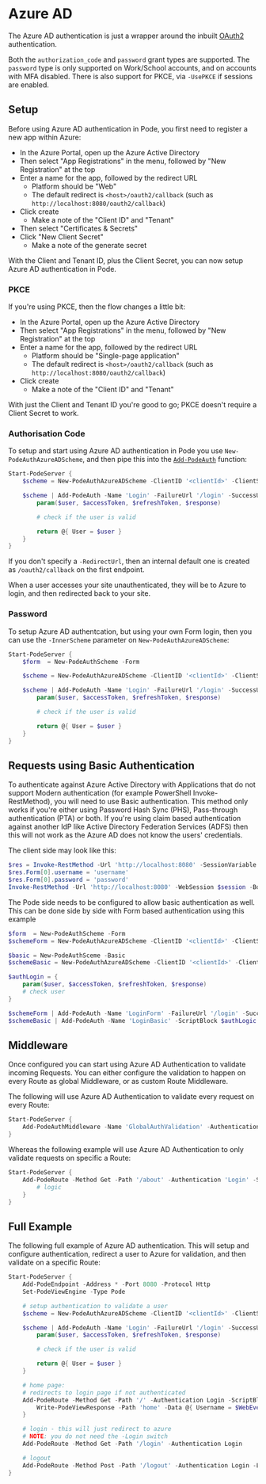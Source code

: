 # Azure AD

The Azure AD authentication is just a wrapper around the inbuilt [OAuth2](../OAuth2) authentication.

Both the `authorization_code` and `password` grant types are supported. The `password` type is only supported on Work/School accounts, and on accounts with MFA disabled. There is also support for PKCE, via `-UsePKCE` if sessions are enabled.

## Setup

Before using Azure AD authentication in Pode, you first need to register a new app within Azure:

* In the Azure Portal, open up the Azure Active Directory
* Then select "App Registrations" in the menu, followed by "New Registration" at the top
* Enter a name for the app, followed by the redirect URL
    * Platform should be "Web"
    * The default redirect is `<host>/oauth2/callback` (such as `http://localhost:8080/oauth2/callback`)
* Click create
    * Make a note of the "Client ID" and "Tenant"
* Then select "Certificates & Secrets"
* Click "New Client Secret"
    * Make a note of the generate secret

With the Client and Tenant ID, plus the Client Secret, you can now setup Azure AD authentication in Pode.

### PKCE

If you're using PKCE, then the flow changes a little bit:

* In the Azure Portal, open up the Azure Active Directory
* Then select "App Registrations" in the menu, followed by "New Registration" at the top
* Enter a name for the app, followed by the redirect URL
    * Platform should be "Single-page application"
    * The default redirect is `<host>/oauth2/callback` (such as `http://localhost:8080/oauth2/callback`)
* Click create
    * Make a note of the "Client ID" and "Tenant"

With just the Client and Tenant ID you're good to go; PKCE doesn't require a Client Secret to work.

### Authorisation Code

To setup and start using Azure AD authentication in Pode you use `New-PodeAuthAzureADScheme`, and then pipe this into the [`Add-PodeAuth`](../../../../Functions/Authentication/Add-PodeAuth) function:

```powershell
Start-PodeServer {
    $scheme = New-PodeAuthAzureADScheme -ClientID '<clientId>' -ClientSecret '<clientSecret>' -Tenant '<tenant>'

    $scheme | Add-PodeAuth -Name 'Login' -FailureUrl '/login' -SuccessUrl '/' -ScriptBlock {
        param($user, $accessToken, $refreshToken, $response)

        # check if the user is valid

        return @{ User = $user }
    }
}
```

If you don't specify a `-RedirectUrl`, then an internal default one is created as `/oauth2/callback` on the first endpoint.

When a user accesses your site unauthenticated, they will be to Azure to login, and then redirected back to your site.

### Password

To setup Azure AD authentcation, but using your own Form login, then you can use the `-InnerScheme` parameter on `New-PodeAuthAzureADScheme`:

```powershell
Start-PodeServer {
    $form  = New-PodeAuthScheme -Form

    $scheme = New-PodeAuthAzureADScheme -ClientID '<clientId>' -ClientSecret '<clientSecret>' -Tenant '<tenant>' -InnerScheme $form

    $scheme | Add-PodeAuth -Name 'Login' -FailureUrl '/login' -SuccessUrl '/' -ScriptBlock {
        param($user, $accessToken, $refreshToken, $response)

        # check if the user is valid

        return @{ User = $user }
    }
}
```

## Requests using Basic Authentication

To authenticate against Azure Active Directory with Applications that do not support Modern authentication (for example PowerShell Invoke-RestMethod), you will need to use Basic authentication.
This method only works if you're either using Password Hash Sync (PHS), Pass-through authentication (PTA) or both. If you're using claim based authentication against another IdP like Active Directory Federation Services (ADFS) then this will not work as the Azure AD does not know the users' credentials.

The client side may look like this:

```powershell
$res = Invoke-RestMethod -Url 'http://localhost:8080' -SessionVariable session
$res.Form[0].username = 'username'
$res.Form[0].password = 'password'
Invoke-RestMethod -Url 'http://localhost:8080' -WebSession $session -Body $res.Form[0]
```

The Pode side needs to be configured to allow basic authentication as well. This can be done side by side with Form based authentication using this example

```powershell
$form  = New-PodeAuthScheme -Form
$schemeForm = New-PodeAuthAzureADScheme -ClientID '<clientId>' -ClientSecret '<clientSecret>' -Tenant '<tenant>' -InnerScheme $form

$basic = New-PodeAuthSceme -Basic
$schemeBasic = New-PodeAuthAzureADScheme -ClientID '<clientId>' -ClientSecret '<clientSecret>' -Tenant '<tenant>' -InnerScheme $basic

$authLogin = {
    param($user, $accessToken, $refreshToken, $response)
    # check user
}

$schemeForm | Add-PodeAuth -Name 'LoginForm' -FailureUrl '/login' -SuccessUrl '/' -ScriptBlock $authLogic
$schemeBasic | Add-PodeAuth -Name 'LoginBasic' -ScriptBlock $authLogic
```

## Middleware

Once configured you can start using Azure AD Authentication to validate incoming Requests. You can either configure the validation to happen on every Route as global Middleware, or as custom Route Middleware.

The following will use Azure AD Authentication to validate every request on every Route:

```powershell
Start-PodeServer {
    Add-PodeAuthMiddleware -Name 'GlobalAuthValidation' -Authentication 'Login'
}
```

Whereas the following example will use Azure AD Authentication to only validate requests on specific a Route:

```powershell
Start-PodeServer {
    Add-PodeRoute -Method Get -Path '/about' -Authentication 'Login' -ScriptBlock {
        # logic
    }
}
```

## Full Example

The following full example of Azure AD authentication. This will setup and configure authentication, redirect a user to Azure for validation, and then validate on a specific Route:

```powershell
Start-PodeServer {
    Add-PodeEndpoint -Address * -Port 8080 -Protocol Http
    Set-PodeViewEngine -Type Pode

    # setup authentication to validate a user
    $scheme = New-PodeAuthAzureADScheme -ClientID '<clientId>' -ClientSecret '<clientSecret>' -Tenant '<tenant>'

    $scheme | Add-PodeAuth -Name 'Login' -FailureUrl '/login' -SuccessUrl '/' -ScriptBlock {
        param($user, $accessToken, $refreshToken, $response)

        # check if the user is valid

        return @{ User = $user }
    }

    # home page:
    # redirects to login page if not authenticated
    Add-PodeRoute -Method Get -Path '/' -Authentication Login -ScriptBlock {
        Write-PodeViewResponse -Path 'home' -Data @{ Username = $WebEvent.Auth.User.name }
    }

    # login - this will just redirect to azure
    # NOTE: you do not need the -Login switch
    Add-PodeRoute -Method Get -Path '/login' -Authentication Login

    # logout
    Add-PodeRoute -Method Post -Path '/logout' -Authentication Login -Logout
}
```
